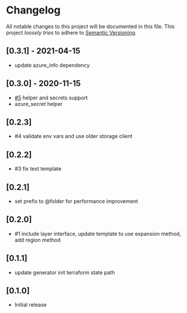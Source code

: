 # Changelog

All notable changes to this project will be documented in this file.
This project *loosely tries* to adhere to [Semantic Versioning](http://semver.org/).

## [0.3.1] - 2021-04-15
- update azure_info dependency

## [0.3.0] - 2020-11-15
- [#5](https://github.com/boltops-tools/terraspace_plugin_azurerm/pull/5) helper and secrets support
- azure_secret helper

## [0.2.3]
- #4 validate env vars and use older storage client

## [0.2.2]
- #3 fix test template

## [0.2.1]
- set prefix to @folder for performance improvement

## [0.2.0]
- #1 include layer interface, update template to use expansion method, add region method

## [0.1.1]
- update generator init terraform state path

## [0.1.0]
- Initial release
